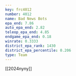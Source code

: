 ```yaml
---
key: frc4012
number: 4012
name: Bad News Bots
epa_end: 7.86
auto_epa_end: 2.82
teleop_epa_end: 4.85
endgame_epa_end: 0.18
winrate: 0.3333
district_epa_rank: 1430
district_epa_percentile: 0.206
type: Team
---
```

[[2024nyny]]
